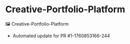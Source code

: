 # Creative-Portfolio-Platform
🖼️ Creative-Portfolio-Platform


- Automated update for PR #1-1760853166-244